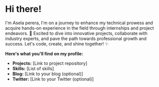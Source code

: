 # Hi there! 

I'm Asela perera, I'm on a journey to enhance my technical prowess and acquire hands-on experience in the field through internships and project endeavors. 🚀 Excited to dive into innovative projects, collaborate with industry experts, and pave the path towards professional growth and success. Let's code, create, and shine together! ✨

**Here's what you'll find on my profile:**

* **Projects:** [Link to project repository]
* **Skills:** [List of skills]
* **Blog:** [Link to your blog (optional)]
* **Twitter:** [Link to your Twitter (optional)]



